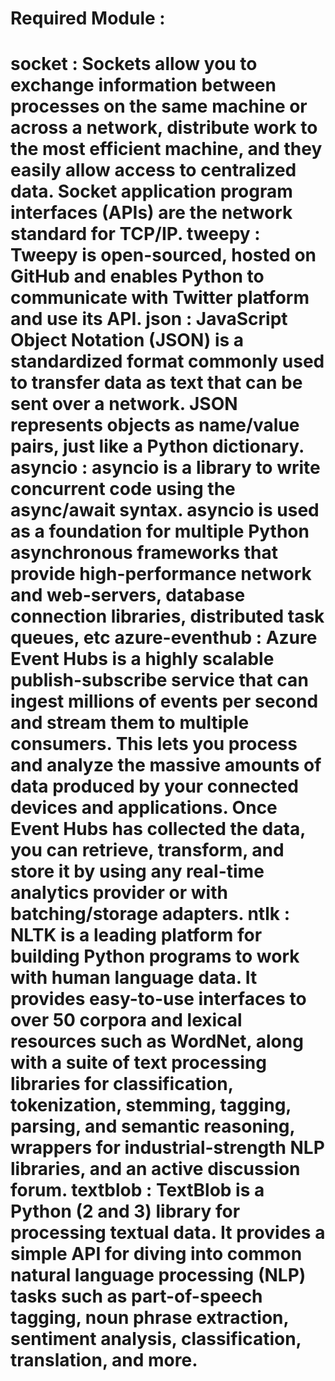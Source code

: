 <h1>Required Module :<h1>

socket : Sockets allow you to exchange information between processes on the same machine or across a network, distribute work to the most efficient machine, and they easily allow access to centralized data. Socket application program interfaces (APIs) are the network standard for TCP/IP.
tweepy : Tweepy is open-sourced, hosted on GitHub and enables Python to communicate with Twitter platform and use its API.
json : JavaScript Object Notation (JSON) is a standardized format commonly used to transfer data as text that can be sent over a network. JSON represents objects as name/value pairs, just like a Python dictionary.
asyncio : asyncio is a library to write concurrent code using the async/await syntax. asyncio is used as a foundation for multiple Python asynchronous frameworks that provide high-performance network and web-servers, database connection libraries, distributed task queues, etc
azure-eventhub : Azure Event Hubs is a highly scalable publish-subscribe service that can ingest millions of events per second and stream them to multiple consumers. This lets you process and analyze the massive amounts of data produced by your connected devices and applications. Once Event Hubs has collected the data, you can retrieve, transform, and store it by using any real-time analytics provider or with batching/storage adapters.
ntlk : NLTK is a leading platform for building Python programs to work with human language data. It provides easy-to-use interfaces to over 50 corpora and lexical resources such as WordNet, along with a suite of text processing libraries for classification, tokenization, stemming, tagging, parsing, and semantic reasoning, wrappers for industrial-strength NLP libraries, and an active discussion forum.
textblob : TextBlob is a Python (2 and 3) library for processing textual data. It provides a simple API for diving into common natural language processing (NLP) tasks such as part-of-speech tagging, noun phrase extraction, sentiment analysis, classification, translation, and more.
